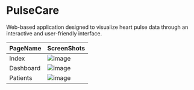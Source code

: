 # PulseCare
Web-based application designed to visualize heart pulse data through an interactive and user-friendly interface. 

PageName | ScreenShots
--- | ---
Index | ![image](https://github.com/user-attachments/assets/8258824c-18a9-4df9-a711-39f35a6ae98b)
Dashboard | ![image](https://github.com/user-attachments/assets/2314582a-97d7-4e6c-b1cc-248f761c2e4d)
Patients | ![image](https://github.com/user-attachments/assets/10c1a846-63e2-4cf5-b51a-6226b4b7cedd)
